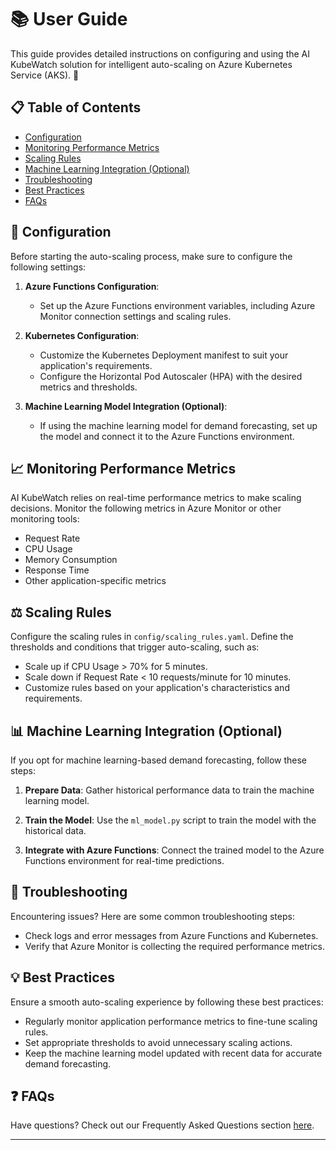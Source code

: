 # 📚 User Guide

This guide provides detailed instructions on configuring and using the AI KubeWatch solution for intelligent auto-scaling on Azure Kubernetes Service (AKS). 🚀

## 📋 Table of Contents

- [Configuration](#-configuration)
- [Monitoring Performance Metrics](#-monitoring-performance-metrics)
- [Scaling Rules](#-scaling-rules)
- [Machine Learning Integration (Optional)](#-machine-learning-integration-optional)
- [Troubleshooting](#-troubleshooting)
- [Best Practices](#-best-practices)
- [FAQs](#-faqs)

## 📄 Configuration

Before starting the auto-scaling process, make sure to configure the following settings:

1. **Azure Functions Configuration**:
   - Set up the Azure Functions environment variables, including Azure Monitor connection settings and scaling rules.

2. **Kubernetes Configuration**:
   - Customize the Kubernetes Deployment manifest to suit your application's requirements.
   - Configure the Horizontal Pod Autoscaler (HPA) with the desired metrics and thresholds.

3. **Machine Learning Model Integration (Optional)**:
   - If using the machine learning model for demand forecasting, set up the model and connect it to the Azure Functions environment.

## 📈 Monitoring Performance Metrics

AI KubeWatch relies on real-time performance metrics to make scaling decisions. Monitor the following metrics in Azure Monitor or other monitoring tools:

- Request Rate
- CPU Usage
- Memory Consumption
- Response Time
- Other application-specific metrics

## ⚖️ Scaling Rules

Configure the scaling rules in `config/scaling_rules.yaml`. Define the thresholds and conditions that trigger auto-scaling, such as:

- Scale up if CPU Usage > 70% for 5 minutes.
- Scale down if Request Rate < 10 requests/minute for 10 minutes.
- Customize rules based on your application's characteristics and requirements.

## 📊 Machine Learning Integration (Optional)

If you opt for machine learning-based demand forecasting, follow these steps:

1. **Prepare Data**: Gather historical performance data to train the machine learning model.

2. **Train the Model**: Use the `ml_model.py` script to train the model with the historical data.

3. **Integrate with Azure Functions**: Connect the trained model to the Azure Functions environment for real-time predictions.

## 🚧 Troubleshooting

Encountering issues? Here are some common troubleshooting steps:

- Check logs and error messages from Azure Functions and Kubernetes.
- Verify that Azure Monitor is collecting the required performance metrics.

## 💡 Best Practices

Ensure a smooth auto-scaling experience by following these best practices:

- Regularly monitor application performance metrics to fine-tune scaling rules.
- Set appropriate thresholds to avoid unnecessary scaling actions.
- Keep the machine learning model updated with recent data for accurate demand forecasting.

## ❓ FAQs

Have questions? Check out our Frequently Asked Questions section [here](faqs.md).

---

